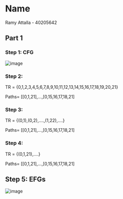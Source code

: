 # Name
Ramy Attalla - 40205642

## Part 1

### Step 1: CFG
![image](https://github.com/SOEN345-WINTER2024/cfg-graph-lab-ramy-att/assets/83047251/231a0238-babd-44ec-8a37-07afb2138ae0)

### Step 2: 
TR = {0,1,2,3,4,5,6,7,8,9,10,11,12,13,14,15,16,17,18,19,20,21}

Paths= [[0,1,21],…,[0,15,16,17,18,21]

### Step 3:
TR = {(0,1),(0,2),….,(1,22),….}

Paths= [[0,1,21],…,[0,15,16,17,18,21]

### Step 4:
TR = {(0,1,21),….}

Paths= [[0,1,21],…,[0,15,16,17,18,21]


## Step 5: EFGs
![image](https://github.com/SOEN345-WINTER2024/cfg-graph-lab-ramy-att/assets/83047251/10b9ea93-07ba-43df-9fc2-aa9ceea2566a)
